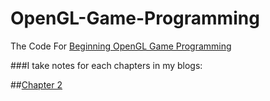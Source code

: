 OpenGL-Game-Programming
=======================

The Code For [Beginning OpenGL Game Programming](http://book.douban.com/subject/1882471/)

###I take notes for each chapters in my blogs:

##[Chapter 2](http://blog.163.com/hailin_xin/blog/static/218162190201392613029651/)



